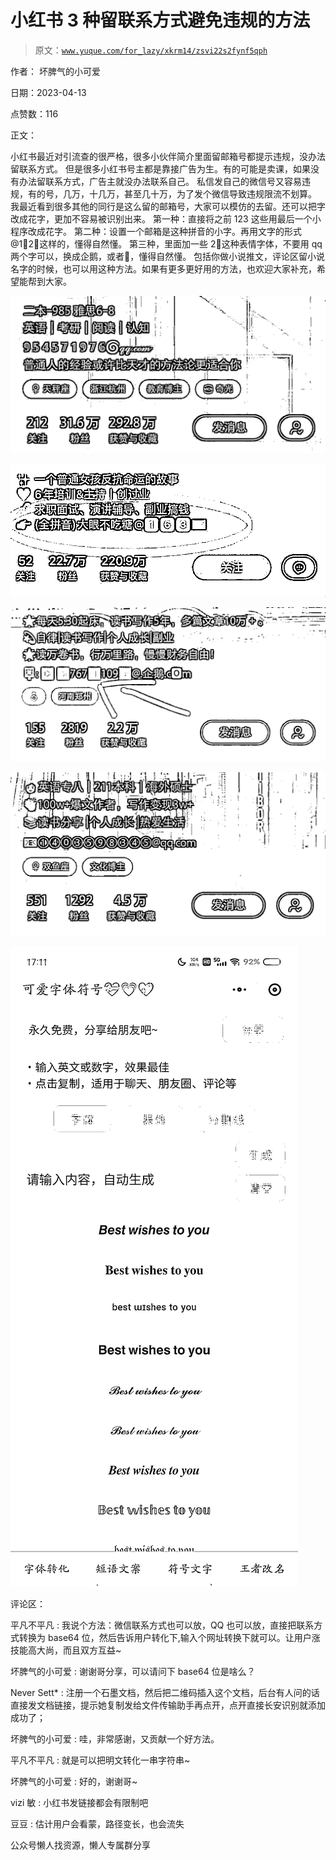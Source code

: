 # 小红书 3 种留联系方式避免违规的方法

> 原文：[`www.yuque.com/for_lazy/xkrm14/zsvi22s2fynf5qph`](https://www.yuque.com/for_lazy/xkrm14/zsvi22s2fynf5qph)



作者： 坏脾气的小可爱



日期：2023-04-13



点赞数：116



正文：



小红书最近对引流查的很严格，很多小伙伴简介里面留邮箱号都提示违规，没办法留联系方式。 但是很多小红书号主都是靠接广告为生。有的可能是卖课，如果没有办法留联系方式，广告主就没办法联系自己。 私信发自己的微信号又容易违规，有的号，几万，十几万，甚至几十万，为了发个微信导致违规限流不划算。 我最近看到很多其他的同行是这么留的邮箱号，大家可以模仿的去留。还可以把字改成花字，更加不容易被识别出来。 第一种：直接将之前 123 这些用最后一个小程序改成花字。 第二种：设置一个邮箱是这种拼音的小字。再用文字的形式@1⃣2⃣这样的，懂得自然懂。 第三种，里面加一些 2⃣这种表情字体，不要用 qq 两个字可以，换成企鹅，或者🐧，懂得自然懂。 包括你做小说推文，评论区留小说名字的时候，也可以用这种方法。如果有更多更好用的方法，也欢迎大家补充，希望能帮到大家。



![](img/a6f4e0cea48b89ce8fcdb75c2f7578e2.png)



![](img/c4ab823504b16a7b633ced5174a843a0.png)



![](img/2ad12e7beaa5beb22974815244946038.png)



![](img/d1dd6250f24b96096e1fe7733a3d3f54.png)



![](img/7d12632cb1b5a38ccce3fe61911e72b5.png)



评论区：



平凡不平凡 : 我说个方法：微信联系方式也可以放，QQ 也可以放，直接把联系方式转换为 base64 位，然后告诉用户转化下,输入个网址转换下就可以。让用户涨技能高大尚，而且双方互益~



坏脾气的小可爱 : 谢谢哥分享，可以请问下 base64 位是啥么？



Never Sett* : 注册一个石墨文档，然后把二维码插入这个文档，后台有人问的话直接发文档链接，提示她复制发给文件传输助手再点开，点开直接长安识别就添加成功了；



坏脾气的小可爱 : 哇，非常感谢，又贡献一个好方法。



平凡不平凡 : 就是可以把明文转化一串字符串~



坏脾气的小可爱 : 好的，谢谢哥~



vizi 敏 : 小红书发链接都会有限制吧



豆豆 : 估计用户会看蒙，路径变长，也会流失



公众号懒人找资源，懒人专属群分享

